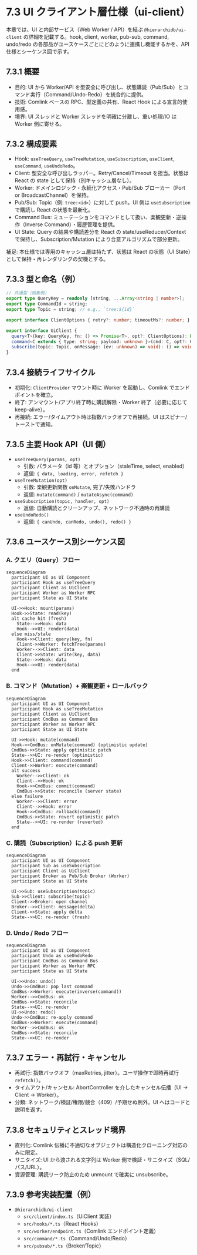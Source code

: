 # 7.3 UI クライアント層仕様（ui-client）

本章では、UI と内部サービス（Web Worker / API）を結ぶ `@hierarchidb/ui-client` の詳細を記載する。hook, client, worker, pub-sub, command, undo/redo の各部品がユースケースごとにどのように連携し機能するかを、API 仕様とシーケンス図で示す。

## 7.3.1 概要
- 目的: UI から Worker/API を型安全に呼び出し、状態購読（Pub/Sub）とコマンド実行（Command/Undo-Redo）を統合的に提供。
- 技術: Comlink ベースの RPC、型定義の共有、React Hook による宣言的使用感。
- 境界: UI スレッドと Worker スレッドを明確に分離し、重い処理/IO は Worker 側に寄せる。

## 7.3.2 構成要素
- Hook: `useTreeQuery`, `useTreeMutation`, `useSubscription`, `useClient`, `useCommand`, `useUndoRedo`。
- Client: 型安全な呼び出しラッパー。Retry/Cancel/Timeout を担当。状態は React の state として保持（別キャッシュ層なし）。
- Worker: ドメインロジック・永続化アクセス・Pub/Sub ブローカー（Port or BroadcastChannel）を保持。
- Pub/Sub: Topic（例: `tree:<id>`）に対して push。UI 側は `useSubscription` で購読し React の状態を最新化。
- Command Bus: ミューテーションをコマンドとして扱い、楽観更新・逆操作（Inverse Command）・履歴管理を提供。
- UI State: Query の結果や購読差分を React の state/useReducer/Context で保持し、Subscription/Mutation により合意アルゴリズムで部分更新。

補足: 本仕様では専用のキャッシュ層は持たず、状態は React の状態（UI State）として保持・再レンダリングの契機とする。

## 7.3.3 型と命名（例）
```ts
// 共通型（抽象例）
export type QueryKey = readonly [string, ...Array<string | number>];
export type CommandId = string;
export type Topic = string; // e.g., `tree:${id}`

export interface ClientOptions { retry?: number; timeoutMs?: number; }

export interface UiClient {
  query<T>(key: QueryKey, fn: () => Promise<T>, opt?: ClientOptions): Promise<T>;
  command<C extends { type: string; payload: unknown }>(cmd: C, opt?: ClientOptions): Promise<{ ok: true } | { ok: false; error: string }>;
  subscribe(topic: Topic, onMessage: (ev: unknown) => void): () => void;
}
```

## 7.3.4 接続ライフサイクル
- 初期化: `ClientProvider` マウント時に Worker を起動し、Comlink でエンドポイントを確立。
- 終了: アンマウント/アプリ終了時に購読解除・Worker 終了（必要に応じて keep-alive）。
- 再接続: エラー/タイムアウト時は指数バックオフで再接続。UI はスピナー/トーストで通知。

## 7.3.5 主要 Hook API（UI 側）
- `useTreeQuery(params, opt)`
  - 引数: パラメータ（id 等）とオプション（staleTime, select, enabled）
  - 返値: `{ data, loading, error, refetch }`
- `useTreeMutation(opt)`
  - 引数: 楽観更新関数 `onMutate`, 完了/失敗ハンドラ
  - 返値: `mutate(command)` / `mutateAsync(command)`
- `useSubscription(topic, handler, opt)`
  - 返値: 自動購読とクリーンアップ、ネットワーク不通時の再購読
- `useUndoRedo()`
  - 返値: `{ canUndo, canRedo, undo(), redo() }`

## 7.3.6 ユースケース別シーケンス図

### A. クエリ（Query）フロー
```mermaid
sequenceDiagram
  participant UI as UI Component
  participant Hook as useTreeQuery
  participant Client as UiClient
  participant Worker as Worker RPC
  participant State as UI State

  UI->>Hook: mount(params)
  Hook->>State: read(key)
  alt cache hit (fresh)
    State-->>Hook: data
    Hook-->>UI: render(data)
  else miss/stale
    Hook->>Client: query(key, fn)
    Client->>Worker: fetchTree(params)
    Worker-->>Client: data
    Client->>State: write(key, data)
    State-->>Hook: data
    Hook-->>UI: render(data)
  end
```

### B. コマンド（Mutation）+ 楽観更新 + ロールバック
```mermaid
sequenceDiagram
  participant UI as UI Component
  participant Hook as useTreeMutation
  participant Client as UiClient
  participant CmdBus as Command Bus
  participant Worker as Worker RPC
  participant State as UI State

  UI->>Hook: mutate(command)
  Hook->>CmdBus: onMutate(command) (optimistic update)
  CmdBus->>State: apply optimistic patch
  State-->>UI: re-render (optimistic)
  Hook->>Client: command(command)
  Client->>Worker: execute(command)
  alt success
    Worker-->>Client: ok
    Client-->>Hook: ok
    Hook->>CmdBus: commit(command)
    CmdBus->>State: reconcile (server state)
  else failure
    Worker-->>Client: error
    Client-->>Hook: error
    Hook->>CmdBus: rollback(command)
    CmdBus->>State: revert optimistic patch
    State-->>UI: re-render (reverted)
  end
```

### C. 購読（Subscription）による push 更新
```mermaid
sequenceDiagram
  participant UI as UI Component
  participant Sub as useSubscription
  participant Client as UiClient
  participant Broker as Pub/Sub Broker (Worker)
  participant State as UI State

  UI->>Sub: useSubscription(topic)
  Sub->>Client: subscribe(topic)
  Client->>Broker: open channel
  Broker-->>Client: message(delta)
  Client->>State: apply delta
  State-->>UI: re-render (fresh)
```

### D. Undo / Redo フロー
```mermaid
sequenceDiagram
  participant UI as UI Component
  participant Undo as useUndoRedo
  participant CmdBus as Command Bus
  participant Worker as Worker RPC
  participant State as UI State

  UI->>Undo: undo()
  Undo->>CmdBus: pop last command
  CmdBus->>Worker: execute(inverse(command))
  Worker-->>CmdBus: ok
  CmdBus->>State: reconcile
  State-->>UI: re-render
  UI->>Undo: redo()
  Undo->>CmdBus: re-apply command
  CmdBus->>Worker: execute(command)
  Worker-->>CmdBus: ok
  CmdBus->>State: reconcile
  State-->>UI: re-render
```

## 7.3.7 エラー・再試行・キャンセル
- 再試行: 指数バックオフ（maxRetries, jitter）。ユーザ操作で即時再試行 `refetch()`。
- タイムアウト/キャンセル: AbortController を介したキャンセル伝播（UI -> Client -> Worker）。
- 分類: ネットワーク/検証/権限/競合（409）/予期せぬ例外。UI へはコードと説明を返す。

## 7.3.8 セキュリティとスレッド境界
- 直列化: Comlink 伝播に不適切なオブジェクトは構造化クローニング対応のみに限定。
- サニタイズ: UI から渡される文字列は Worker 側で検証・サニタイズ（SQL/パス/URL）。
- 資源管理: 購読リーク防止のため unmount で確実に unsubscribe。

## 7.3.9 参考実装配置（例）
- `@hierarchidb/ui-client`
  - `src/client/index.ts`（UiClient 実装）
  - `src/hooks/*.ts`（React Hooks）
  - `src/worker/endpoint.ts`（Comlink エンドポイント定義）
  - `src/command/*.ts`（Command/Undo/Redo）
  - `src/pubsub/*.ts`（Broker/Topic）


